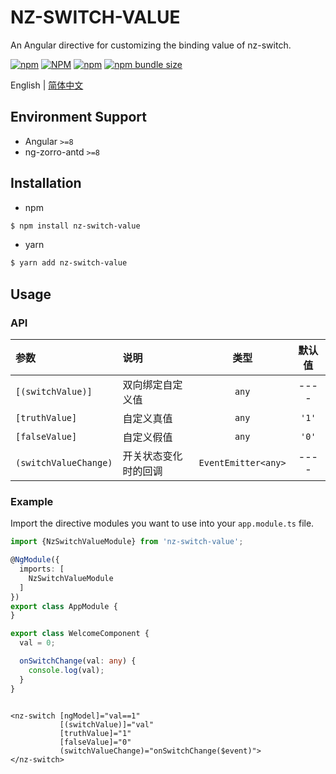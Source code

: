 # NZ-SWITCH-VALUE
An Angular directive for customizing the binding value of nz-switch.

[![npm](https://img.shields.io/npm/dm/nz-switch-value)](https://www.npmjs.com/package/nz-switch-value)
[![NPM](https://img.shields.io/npm/l/nz-switch-value)](https://github.com/chaimzhang/ng-lib/blob/main/LICENSE)
[![npm](https://img.shields.io/npm/v/nz-switch-value)](https://www.npmjs.com/package/nz-switch-value)
[![npm bundle size](https://img.shields.io/bundlephobia/minzip/nz-switch-value)](https://www.npmjs.com/package/nz-switch-value)

English | [简体中文](README-zh_CN.md)

## Environment Support

* Angular `>=8`
* ng-zorro-antd `>=8`

## Installation

- npm

```bash
$ npm install nz-switch-value
```

- yarn

```bash
$ yarn add nz-switch-value
```

## Usage

### API

|  参数   | 说明  | 类型 | 默认值 |
|  :----  | :----  | :----:  | :----:  |
| `[(switchValue)]`  | 双向绑定自定义值 | `any` | ----  |
| `[truthValue]`  |  自定义真值 | `any` | `'1'`  |
| `[falseValue]`  |  自定义假值 | `any` | `'0'`  |
| `(switchValueChange)`  | 开关状态变化时的回调 | `EventEmitter<any>`  | ----  |

### Example

Import the directive modules you want to use into your `app.module.ts` file.

```ts
import {NzSwitchValueModule} from 'nz-switch-value';

@NgModule({
  imports: [
    NzSwitchValueModule
  ]
})
export class AppModule {
}

```

```ts
export class WelcomeComponent {
  val = 0;

  onSwitchChange(val: any) {
    console.log(val);
  }
}
```

```angular2html

<nz-switch [ngModel]="val==1"
           [(switchValue)]="val"
           [truthValue]="1"
           [falseValue]="0"
           (switchValueChange)="onSwitchChange($event)">
</nz-switch>
```
